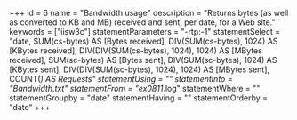 +++
id = 6
name = "Bandwidth usage"
description = "Returns bytes (as well as converted to KB and MB) received and sent, per date, for a Web site."
keywords = ["iisw3c"]
statementParameters = "-rtp:-1"
statementSelect = "date, SUM(cs-bytes) AS [Bytes received], DIV(SUM(cs-bytes), 1024) AS [KBytes received], DIV(DIV(SUM(cs-bytes), 1024), 1024) AS [MBytes received], SUM(sc-bytes) AS [Bytes sent], DIV(SUM(sc-bytes), 1024) AS [KBytes sent], DIV(DIV(SUM(sc-bytes), 1024), 1024) AS [MBytes sent], COUNT(*) AS Requests"
statementUsing = ""
statementInto = "Bandwidth.txt"
statementFrom = "ex0811*.log"
statementWhere = ""
statementGroupby = "date"
statementHaving = ""
statementOrderby = "date"
+++

